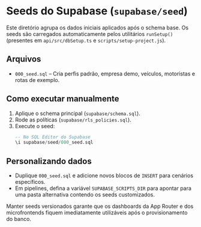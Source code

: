 # Seeds do Supabase (`supabase/seed`)

Este diretório agrupa os dados iniciais aplicados após o schema base. Os seeds são
carregados automaticamente pelos utilitários `runSetup()` (presentes em `api/src/dbSetup.ts`
e `scripts/setup-project.js`).

## Arquivos

- `000_seed.sql` – Cria perfis padrão, empresa demo, veículos, motoristas e rotas de exemplo.

## Como executar manualmente

1. Aplique o schema principal (`supabase/schema.sql`).
2. Rode as políticas (`supabase/rls_policies.sql`).
3. Execute o seed:
   ```sql
   -- No SQL Editor do Supabase
   \i supabase/seed/000_seed.sql
   ```

## Personalizando dados

- Duplique `000_seed.sql` e adicione novos blocos de `INSERT` para cenários específicos.
- Em pipelines, defina a variável `SUPABASE_SCRIPTS_DIR` para apontar para uma pasta
  alternativa contendo os seeds customizados.

Manter seeds versionados garante que os dashboards da App Router e dos microfrontends
fiquem imediatamente utilizáveis após o provisionamento do banco.
